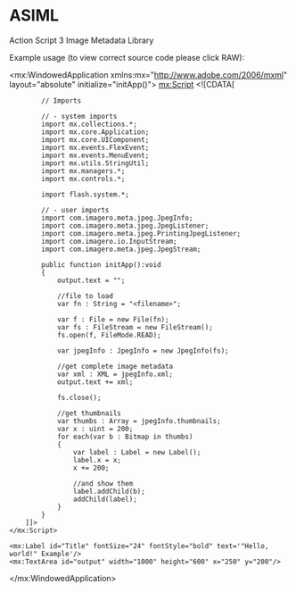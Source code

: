 # ASIML
Action Script 3 Image Metadata Library

Example usage (to view correct source code please click RAW):

<?xml version="1.0" encoding="utf-8"?>
<mx:WindowedApplication xmlns:mx="http://www.adobe.com/2006/mxml" layout="absolute" initialize="initApp()">
       <mx:Script>
        <![CDATA[
        
			// Imports

			// - system imports		
			import mx.collections.*;
			import mx.core.Application; 
			import mx.core.UIComponent;
			import mx.events.FlexEvent;
			import mx.events.MenuEvent;
			import mx.utils.StringUtil;
			import mx.managers.*;
			import mx.controls.*;

			import flash.system.*;

			// - user imports
            import com.imagero.meta.jpeg.JpegInfo;
            import com.imagero.meta.jpeg.JpegListener;
            import com.imagero.meta.jpeg.PrintingJpegListener;
            import com.imagero.io.InputStream;
            import com.imagero.meta.jpeg.JpegStream;

            public function initApp():void
            {
                output.text = "";

                //file to load
                var fn : String = "<filename>";	

                var f : File = new File(fn);
                var fs : FileStream = new FileStream();
                fs.open(f, FileMode.READ);
              
                var jpegInfo : JpegInfo = new JpegInfo(fs);

                //get complete image metadata
                var xml : XML = jpegInfo.xml;
                output.text += xml;
              
                fs.close();

                //get thumbnails
                var thumbs : Array = jpegInfo.thumbnails;
                var x : uint = 200;
                for each(var b : Bitmap in thumbs)
                {
                    var label : Label = new Label();
                    label.x = x;
                    x += 200;
                    
                    //and show them
                    label.addChild(b);
                   	addChild(label);
                }
            }
        ]]>
    </mx:Script>

    <mx:Label id="Title" fontSize="24" fontStyle="bold" text='"Hello, world!" Example'/>
    <mx:TextArea id="output" width="1000" height="600" x="250" y="200"/>
  
</mx:WindowedApplication>
